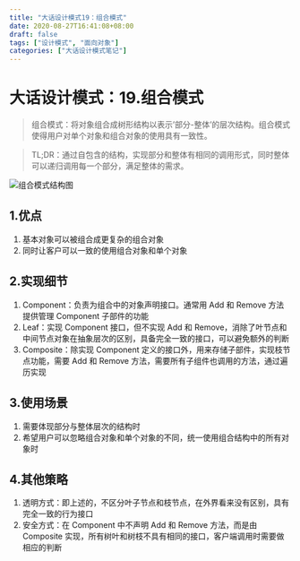 ```yaml
---
title: "大话设计模式19：组合模式"
date: 2020-08-27T16:41:08+08:00
draft: false
tags: ["设计模式", "面向对象"]
categories: ["大话设计模式笔记"]
---
```


# 大话设计模式：19.组合模式

> 组合模式：将对象组合成树形结构以表示’部分-整体’的层次结构。组合模式使得用户对单个对象和组合对象的使用具有一致性。

> TL;DR：通过自包含的结构，实现部分和整体有相同的调用形式，同时整体可以递归调用每一个部分，满足整体的需求。

![组合模式结构图](/images/组合模式.png)

## 1.优点

1. 基本对象可以被组合成更复杂的组合对象
2. 同时让客户可以一致的使用组合对象和单个对象

## 2.实现细节

1. Component：负责为组合中的对象声明接口。通常用 Add 和 Remove 方法提供管理 Component 子部件的功能
2. Leaf：实现 Component 接口，但不实现 Add 和 Remove，消除了叶节点和中间节点对象在抽象层次的区别，具备完全一致的接口，可以避免额外的判断
3. Composite：除实现 Component 定义的接口外，用来存储子部件，实现枝节点功能，需要 Add 和 Remove 方法，需要所有子组件也调用的方法，通过遍历实现

## 3.使用场景

1. 需要体现部分与整体层次的结构时
2. 希望用户可以忽略组合对象和单个对象的不同，统一使用组合结构中的所有对象时

## 4.其他策略

1. 透明方式：即上述的，不区分叶子节点和枝节点，在外界看来没有区别，具有完全一致的行为接口
2. 安全方式：在 Component 中不声明 Add 和 Remove 方法，而是由 Composite 实现，所有树叶和树枝不具有相同的接口，客户端调用时需要做相应的判断
